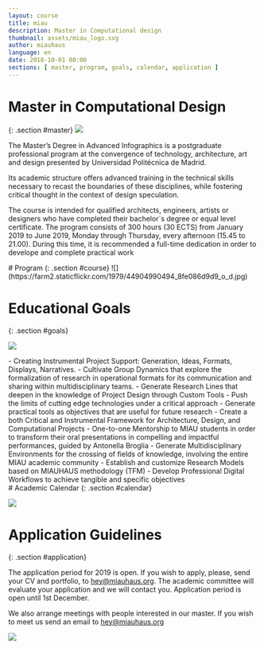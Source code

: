 ```yaml
---
layout: course
title: miau
description: Master in Computational design
thumbnail: assets/miau_logo.svg
author: miauhaus
language: en
date: 2018-10-01 00:00
sections: [ master, program, goals, calendar, application ]
---
```

# Master in Computational Design
{: .section #master}
![](https://farm2.staticflickr.com/1924/44691545865_6ff94988d6_o_d.jpg)
<div class="section-content">
The Master’s Degree in Advanced Infographics is a postgraduate professional program at the convergence of technology, architecture, art and design presented by Universidad Politécnica de Madrid.

Its academic structure offers advanced training in the technical skills necessary to recast the boundaries of these disciplines, while fostering critical thought in the context of design speculation.

The course is intended for qualified architects, engineers, artists or designers who have completed their bachelor´s degree or equal level certificate. The program consists of 300 hours (30 ECTS) from January 2019 to June 2019, Monday through Thursday, every afternoon (15.45 to 21.00). During this time, it is recommended a full-time dedication in order to develope and complete practical work
</div>
# Program
{: .section #course}
![](https://farm2.staticflickr.com/1979/44904990494_8fe086d9d9_o_d.jpg)

# Educational Goals
{: .section #goals}

![](https://farm2.staticflickr.com/1919/30688704157_00954a3d7a_o_d.jpg)
<div class="section-content">
- Creating Instrumental Project Support: Generation, Ideas, Formats, Displays, Narratives.
- Cultivate Group Dynamics that explore the formalization of research in operational formats for its communication and sharing within multidisciplinary teams.
- Generate Research Lines that deepen in the knowledge of Project Design through Custom Tools
- Push the limits of cutting edge technologies under a critical approach
- Generate practical tools as objectives that are useful for future research
- Create a both Critical and Instrumental Framework for Architecture, Design, and Computational Projects
- One-to-one Mentorship to MIAU students in order to transform their oral presentations in compelling and impactful performances, guided by Antonella Broglia
- Generate Multidisciplinary Environments for the crossing of fields of knowledge, involving the entire MIAU academic community
- Establish and customize Research Models based on MIAUHAUS methodology (TFM)
- Develop Professional Digital Workflows to achieve tangible and specific objectives
</div>
# Academic Calendar
{: .section #calendar}

![](https://farm2.staticflickr.com/1956/31757367508_4c2d96be15_o_d.jpg)

# Application Guidelines
{: .section #application}

The application period for 2019 is open. If you wish to apply, please, send your CV and portfolio, to hey@miauhaus.org. The academic committee will evaluate your application and we will contact you. Application period is open until 1st December.

We also arrange meetings with people interested in our master. If you wish to meet us send an email to hey@miauhaus.org

![](https://farm2.staticflickr.com/1953/45039241304_c8eb0c0c2e_o_d.jpg)